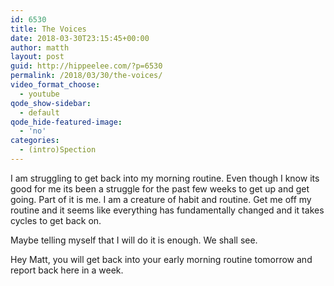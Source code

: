```yaml
---
id: 6530
title: The Voices
date: 2018-03-30T23:15:45+00:00
author: matth
layout: post
guid: http://hippeelee.com/?p=6530
permalink: /2018/03/30/the-voices/
video_format_choose:
  - youtube
qode_show-sidebar:
  - default
qode_hide-featured-image:
  - 'no'
categories:
  - (intro)Spection
---
```

I am struggling to get back into my morning routine. Even though I know its good for me its been a struggle for the past few weeks to get up and get going. Part of it is me. I am a creature of habit and routine. Get me off my routine and it seems like everything has fundamentally changed and it takes cycles to get back on.

Maybe telling myself that I will do it is enough. We shall see.
  
Hey Matt, you will get back into your early morning routine tomorrow and report back here in a week.